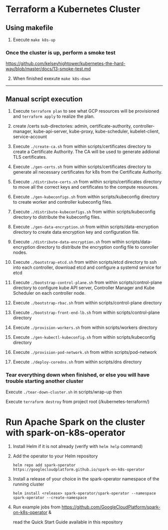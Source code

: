 # Terraform a Kubernetes Cluster

## Using makefile

1. Execute `make k8s-up`

### Once the cluster is up, perform a smoke test

https://github.com/kelseyhightower/kubernetes-the-hard-way/blob/master/docs/13-smoke-test.md

2. When finished exexute `make k8s-down`

---

## Manual script execution

1. Execute `terraform plan` to see what GCP resources will be provisioned and `terraform apply` to realize the plan.

2. create /certs sub-directories: admin, certificate-authority, controller-manager, kube-api-server, 
kube-proxy, kube-scheduler, kubelet-client, service-account

3. Execute `./create-ca.sh` from within scripts/certificates directory to create a Certificate  Authority. The CA will be used to generate addional TLS certificates.

4. Execute `./gen-certs.sh` from within scripts/certificates directory to generate all necessary certificates for k8s from the Certificate Authority.

5. Execute `./distribute-certs.sh` from within scripts/certificates directory to move all the correct keys and certificates to the compute resources.

6. Execute `./gen-kubeconfigs.sh` from within scripts/kubeconfig directory to create worker and controller kubeconfig files.

7. Execute `./distribute-kubeconfigs.sh` from within scripts/kubeconfig directory to distribute the kubeconfig files.

8. Execute `./gen-data-encryption.sh` from within scripts/data-encryption directory to create data encryption key and configuration file.

9. Execute `./distribute-data-encryption.sh` from within scripts/data-encryption directory to distribute the encryption config file to conroller nodes.

10. Execute `./bootstrap-etcd.sh` from within scripts/etcd directory to ssh into each controller, download etcd and configure a systemd service for etcd

11. Execute `./bootstrap-control-plane.sh` from within scripts/control-plane directory to configure kube API server, Controller Manager and Kube Scheduler on each controller node.

12. Execute `./bootstrap-rbac.sh` from within scripts/control-plane directory

13. Execute `./bootstrap-front-end-lb.sh` from within scripts/control-plane directory

14. Execute `./provision-workers.sh` from within scripts/workers directory

15. Execute `./gen-kubectl-kubeconfig.sh` from within scripts/kubeconfig directory

16. Execute `./provision-pod-network.sh` from within scripts/pod-network

17. Execute `./deploy-coredns.sh` from within scripts/dns directory

### Tear everything down when finished, or else you will have trouble starting another cluster

Execute `./tear-down-cluster.sh` in scripts/wrap-up then 

Execute `terraform destroy` from project root (/kubernetes-terraform/)

# Run Apache Spark on the cluster with spark-on-k8s-operator

1. Install Helm if it is not already (verify with `helm help` command)

2. Add the operator to your Helm repository

    `helm repo add spark-operator https://googlecloudplatform.github.io/spark-on-k8s-operator`

3. Install a release of your choice in the spark-operator namespace of the running cluster

    `helm install <release> spark-operator/spark-operator --namespace spark-operator --create-namespace`

4. Run example jobs from https://github.com/GoogleCloudPlatform/spark-on-k8s-operator &
    
    read the Quick Start Guide available in this repository